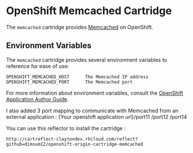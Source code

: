 # OpenShift Memcached Cartridge

The `memcached` cartridge provides [Memcached](http://www.memcached.org/) on OpenShift.

## Environment Variables

The `memcached` cartridge provides several environment variables to reference for ease
of use:

    OPENSHIFT_MEMCACHED_HOST      The Memcached IP address
    OPENSHIFT_MEMCACHED_PORT      The Memcached port

For more information about environment variables, consult the
[OpenShift Application Author Guide](https://github.com/openshift/origin-server/blob/master/node/README.writing_applications.md).

I also added 3 port mapping to communicate with Memcached from an external application :
	{Your openshift application url}/port11
	                                /port12
	                                /port14
	                                
You can use this reflector to install the cartridge :

	http://cartreflect-claytondev.rhcloud.com/reflect?github=dimsum12/openshift-origin-cartridge-memcached


